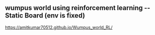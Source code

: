 ##  wumpus world using reinforcement learning -- Static Board (env is fixed)

https://amitkumar70512.github.io/Wumpus_world_RL/
